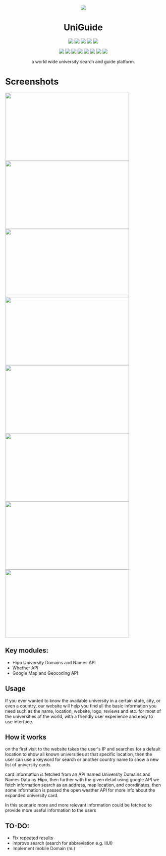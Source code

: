 
<div align="center"> <img  align="center" src="https://user-images.githubusercontent.com/86853497/205068884-25ac9cbc-48d2-4c36-93e5-43536239f3f4.png" /></div>
<h1 align="center">UniGuide<a href="https://github.com/7odaifa-ab/UniGuide"></a></h1>
<p align="center">
  <a target="_blank" href="https://github.com/Hipo/university-domains-list"><img src="https://img.shields.io/badge/API-University%20Domains%20List-lightgrey"></a>
  <a target="_blank" href="https://openweathermap.org/api"><img src="https://img.shields.io/badge/API-OpenWeatherMap-orange?logo=java"></a>
  <a target="_blank" href="https://cloud.google.com/gcp"><img src="https://img.shields.io/badge/API-Google%20Cloud%20Platform-blue"></a> 
  <a target="_blank" href="https://ipregistry.co/docs/endpoints"><img src="https://img.shields.io/badge/API-ipregistry-blueviolet"></a>
  <a target="_blank" href="https://clearbit.com/logo"><img src="https://img.shields.io/badge/API-clearbit-9cf"></a>
</p>
<p align="center">
  <a target="_blank" href=""><img src="https://img.shields.io/badge/-AJAX-green"></a>
  <a target="_blank" href=""><img src="https://img.shields.io/badge/-HTML-blue"></a>
  <a target="_blank" href=""><img src="https://img.shields.io/badge/-CSS-red"></a>
  <a target="_blank" href=""><img src="https://img.shields.io/badge/-Javascript-yellow"></a>
  <a target="_blank" href=""><img src="https://img.shields.io/badge/-Bootstrap-blueviolet"></a>
  <a target="_blank" href=""><img src="https://img.shields.io/badge/-JSON-red"></a>
  <a target="_blank" href=""><img src="https://img.shields.io/badge/reop-Git-orange"></a> 
  <a target="_blank" href=""><img src="https://img.shields.io/badge/reop-GitHub-lightgrey"></a>

</p>

<p align="center">a world wide university search and guide platform.</p>

# Screenshots
 <img src="https://user-images.githubusercontent.com/86853497/205074681-22aea32b-13d9-4612-8b0a-a0aa729da056.png" width="400" height="220" />  <img src="https://user-images.githubusercontent.com/86853497/205074703-82e43202-fddb-4f9e-ad53-cfc1a3557ac7.png" width="400" height="220" /> <img src="https://user-images.githubusercontent.com/86853497/205074734-cfcc6cba-51b0-4ff6-91c8-3a85433a27e4.png" width="400" height="220" />      <img src="https://user-images.githubusercontent.com/86853497/205074778-3cc6322e-def3-4e6b-98e2-d92c4a512fa9.png" width="400" height="220" /> <img src="https://user-images.githubusercontent.com/86853497/205074749-cb09240b-f79a-42bf-820e-931cce73cfad.png" width="400" height="220" />      <img src="https://user-images.githubusercontent.com/86853497/205661956-a86a123a-4d5f-4657-a49f-25839ac0ad05.png" width="400" height="220" /> <img src="https://user-images.githubusercontent.com/86853497/205074646-e078de6f-7bbe-430e-bc05-bbe1c647d35a.png" width="400" height="220" />      <img src="https://user-images.githubusercontent.com/86853497/205074823-0983ac91-f5fe-4996-a53f-6dbdfcbdb11e.png" width="400" height="220" />
 
## Key modules:
*	Hipo University Domains and Names API
*	Whether API
*	Google Map and Geocoding API



## Usage
If you ever wanted to know the available university in a certain state, city, or even a country, our website will help you find all the basic information you need such as the name, location, website, logo, reviews and etc. for most of the universities of the world, with a friendly user experience and easy to use interface.


## How it works
on the first visit to the website takes the user's IP and searches for a default location to show all known universities at that specific location, then the user can use a keyword for search or another country name to show a new list of university cards.

card information is fetched from an API named University Domains and Names Data by Hipo, then further with the given detail using google API we fetch information search as an address, map location, and coordinates, then some information is passed the open weather API for more info about the expanded university card.

In this scenario more and more relevant information could be fetched to provide more useful information to the users

## TO-DO:
* Fix repeated results
* improve search (search for abbreviation e.g. IIUI)
* Implement mobile Domain (m.)
